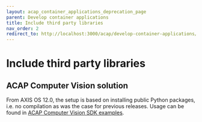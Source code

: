 ```yaml
---
layout: acap_container_applications_deprecation_page
parent: Develop container applications
title: Include third party libraries
nav_order: 2
redirect_to: http://localhost:3000/acap/develop-container-applications/include-third-party-libraries
---
```


# Include third party libraries

## ACAP Computer Vision solution

From AXIS OS 12.0, the setup is based on installing public Python packages,
i.e. no compilation as was the case for previous releases. Usage can be found
in [ACAP Computer Vision SDK
examples](https://github.com/AxisCommunications/acap-computer-vision-sdk-examples).
